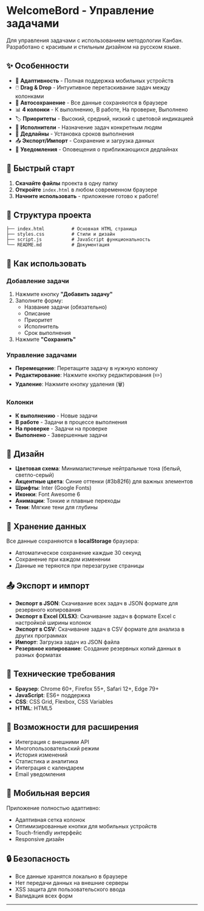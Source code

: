 # WelcomeBord - Управление задачами

Для управления задачами с использованием методологии Канбан. Разработано с красивым и стильным дизайном на русском языке.

## ✨ Особенности

- 📱 **Адаптивность** - Полная поддержка мобильных устройств
- 🖱️ **Drag & Drop** - Интуитивное перетаскивание задач между колонками
- 💾 **Автосохранение** - Все данные сохраняются в браузере
- 📊 **4 колонки** - К выполнению, В работе, На проверке, Выполнено
- 🏷️ **Приоритеты** - Высокий, средний, низкий с цветовой индикацией
- 👥 **Исполнители** - Назначение задач конкретным людям
- 📅 **Дедлайны** - Установка сроков выполнения
- 📤 **Экспорт/Импорт** - Сохранение и загрузка данных
- 🔔 **Уведомления** - Оповещения о приближающихся дедлайнах

## 🚀 Быстрый старт

1. **Скачайте файлы** проекта в одну папку
2. **Откройте** `index.html` в любом современном браузере
3. **Начните использовать** - приложение готово к работе!

## 📁 Структура проекта

```
├── index.html          # Основная HTML страница
├── styles.css          # Стили и дизайн
├── script.js           # JavaScript функциональность
└── README.md           # Документация
```

## 🎯 Как использовать

### Добавление задачи
1. Нажмите кнопку **"Добавить задачу"**
2. Заполните форму:
   - Название задачи (обязательно)
   - Описание
   - Приоритет
   - Исполнитель
   - Срок выполнения
3. Нажмите **"Сохранить"**

### Управление задачами
- **Перемещение**: Перетащите задачу в нужную колонку
- **Редактирование**: Нажмите кнопку редактирования (✏️)
- **Удаление**: Нажмите кнопку удаления (🗑️)

### Колонки
- **К выполнению** - Новые задачи
- **В работе** - Задачи в процессе выполнения
- **На проверке** - Задачи на проверке
- **Выполнено** - Завершенные задачи

## 🎨 Дизайн

- **Цветовая схема**: Минималистичные нейтральные тона (белый, светло-серый)
- **Акцентные цвета**: Синие оттенки (#3b82f6) для важных элементов
- **Шрифты**: Inter (Google Fonts)
- **Иконки**: Font Awesome 6
- **Анимации**: Тонкие и плавные переходы
- **Тени**: Мягкие тени для глубины

## 💾 Хранение данных

Все данные сохраняются в **localStorage** браузера:
- Автоматическое сохранение каждые 30 секунд
- Сохранение при каждом изменении
- Данные не теряются при перезагрузке страницы

## 📤 Экспорт и импорт

- **Экспорт в JSON**: Скачивание всех задач в JSON формате для резервного копирования
- **Экспорт в Excel (XLSX)**: Скачивание задач в формате Excel с настройкой ширины колонок
- **Экспорт в CSV**: Скачивание задач в CSV формате для анализа в других программах
- **Импорт**: Загрузка задач из JSON файла
- **Резервное копирование**: Создание резервных копий данных в разных форматах

## 🔧 Технические требования

- **Браузер**: Chrome 60+, Firefox 55+, Safari 12+, Edge 79+
- **JavaScript**: ES6+ поддержка
- **CSS**: CSS Grid, Flexbox, CSS Variables
- **HTML**: HTML5

## 🚀 Возможности для расширения

- Интеграция с внешними API
- Многопользовательский режим
- История изменений
- Статистика и аналитика
- Интеграция с календарем
- Email уведомления

## 📱 Мобильная версия

Приложение полностью адаптивно:
- Адаптивная сетка колонок
- Оптимизированные кнопки для мобильных устройств
- Touch-friendly интерфейс
- Responsive дизайн



## 🔒 Безопасность

- Все данные хранятся локально в браузере
- Нет передачи данных на внешние серверы
- XSS защита для пользовательского ввода
- Валидация всех форм

---

